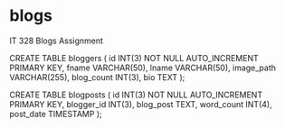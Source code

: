 # blogs
IT 328 Blogs Assignment

CREATE TABLE bloggers (
  id INT(3) NOT NULL AUTO_INCREMENT PRIMARY KEY,
  fname VARCHAR(50),
  lname VARCHAR(50),
  image_path VARCHAR(255),
  blog_count INT(3),
  bio TEXT
  );
  
  CREATE TABLE blogposts (
  id INT(3) NOT NULL AUTO_INCREMENT PRIMARY KEY,
  blogger_id INT(3),
  blog_post TEXT,
  word_count INT(4),
  post_date TIMESTAMP
  );
